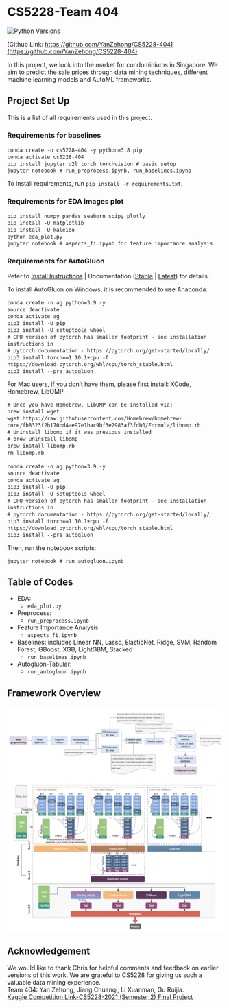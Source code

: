 # CS5228-Team 404
[![Python Versions](https://img.shields.io/badge/python-3.8%20%7C%203.9-blue)](https://pypi.org/project/autogluon/)

[Github Link: https://github.com/YanZehong/CS5228-404](https://github.com/YanZehong/CS5228-404)

In this project, we look into the market for condominiums in Singapore. We aim to predict the sale prices through data mining techniques, different machine learning models and AutoML frameworks.


## Project Set Up

This is a list of all requirements used in this project.

### Requirements for baselines

```
conda create -n cs5228-404 -y python=3.8 pip
conda activate cs5228-404
pip install jupyter d2l torch torchvision # basic setup
jupyter notebook # run_preprocess.ipynb, run_baselines.ipynb
```

To install requirements, run `pip install -r requirements.txt`.

### Requirements for EDA images plot

```
pip install numpy pandas seaborn scipy plotly
pip install -U matplotlib
pip install -U kaleido
python eda_plot.py
jupyter notebook # aspects_fi.ipynb for feature importance analysis
```

### Requirements for AutoGluon
Refer to [Install Instructions](https://auto.gluon.ai/stable/install.html) | Documentation ([Stable](https://auto.gluon.ai/stable/index.html) | [Latest](https://auto.gluon.ai/dev/index.html)) for details.

To install AutoGluon on Windows, it is recommended to use Anaconda:
```
conda create -n ag python=3.9 -y
source deactivate
conda activate ag
pip3 install -U pip
pip3 install -U setuptools wheel
# CPU version of pytorch has smaller footprint - see installation instructions in
# pytorch documentation - https://pytorch.org/get-started/locally/
pip3 install torch==1.10.1+cpu -f https://download.pytorch.org/whl/cpu/torch_stable.html
pip3 install --pre autogluon
```

For Mac users, if you don’t have them, please first install: XCode, Homebrew, LibOMP.

```
# Once you have Homebrew, LibOMP can be installed via:
brew install wget
wget https://raw.githubusercontent.com/Homebrew/homebrew-core/fb8323f2b170bd4ae97e1bac9bf3e2983af3fdb0/Formula/libomp.rb
# Uninstall libomp if it was previous installed
# brew uninstall libomp
brew install libomp.rb
rm libomp.rb

conda create -n ag python=3.9 -y
source deactivate
conda activate ag
pip3 install -U pip
pip3 install -U setuptools wheel
# CPU version of pytorch has smaller footprint - see installation instructions in
# pytorch documentation - https://pytorch.org/get-started/locally/
pip3 install torch==1.10.1+cpu -f https://download.pytorch.org/whl/cpu/torch_stable.html
pip3 install --pre autogluon
```

Then, run the notebook scripts:
```
jupyter notebook # run_autogluon.ipynb
```

## Table of Codes
- EDA:  
    * `eda_plot.py`  
- Preprocess:  
    * `run_preprocess.ipynb`  
- Feature Importance Analysis:  
    * `aspects_fi.ipynb`  
- Baselines: includes Linear NN, Lasso, ElasticNet, Ridge, SVM, Random Forest, GBoost, XGB, LightGBM, Stacked  
    * `run_baselines.ipynb`  
- Autogluon-Tabular:  
    * `run_autogluon.ipynb`  

## Framework Overview
![preprocess](https://github.com/YanZehong/CS5228-404/blob/main/images/flowchart.png?raw=true)
![model-framework](https://github.com/YanZehong/CS5228-404/blob/main/images/model_framework.png?raw=true)

## Acknowledgement
We would like to thank Chris for helpful comments and feedback on earlier versions of this work. We are grateful to CS5228 for giving us such a valuable data mining experience.  
Team 404: Yan Zehong, Jiang Chuanqi, Li Xuanman, Gu Ruijia.  
[Kaggle Competition Link-CS5228-2021 (Semester 2) Final Project](https://www.kaggle.com/competitions/cs5228-2021-semester-2-final-project)  